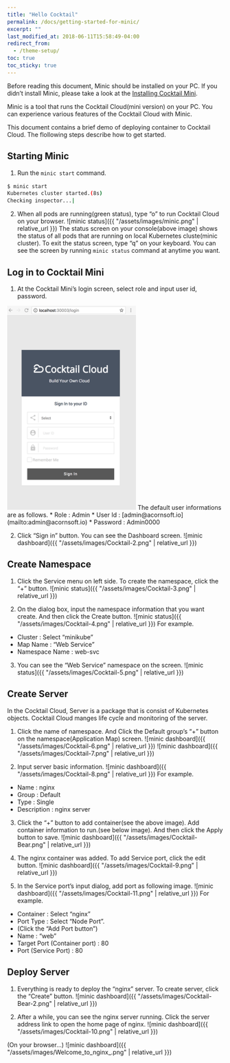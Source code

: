 ```yaml
---
title: "Hello Cocktail"
permalink: /docs/getting-started-for-minic/
excerpt: ""
last_modified_at: 2018-06-11T15:58:49-04:00
redirect_from:
  - /theme-setup/
toc: true
toc_sticky: true
---
```


Before reading this document, Minic should be installed on your PC. If you didn’t install Minic, please take a look at the [Installing Cocktail Mini](http://minic.run).

Minic is a tool that runs the Cocktail Cloud(mini version) on your PC. You can experience various features of the Cocktail Cloud with Minic.

This document contains a brief demo of deploying container to Cocktail Cloud. The flollowing steps describe how to get started.

## Starting Minic

1. Run the `minic start` command.
```bash
$ minic start
Kubernetes cluster started.(8s)
Checking inspector...|
```
2. When all pods are running(green status), type “o” to run Cocktail Cloud on your browser.
![minic status]({{ "/assets/images/minic.png" | relative_url }})
The status screen on your console(above image) shows the status of all pods that are running on local Kubernetes cluste(minic cluster). To exit the status screen, type “q” on your keyboard. You can see the screen by running `minic status` command at anytime you want.

## Log in to Cocktail Mini

1. At the Cocktail Mini’s login screen, select role and input user id, password.  
<img src="/assets/images/minic-login.png" width="300" />  
The default user informations are as follows.
* Role : Admin
* User Id : [admin@acornsoft.io](mailto:admin@acornsoft.io)
* Password : Admin0000

2. Click “Sign in” button. You can see the Dashboard screen.
![minic dashboard]({{ "/assets/images/Cocktail-2.png" | relative_url }})

## Create Namespace

1. Click the Service menu on left side. To create the namespace, click the “+” button.
![minic status]({{ "/assets/images/Cocktail-3.png" | relative_url }})

2. On the dialog box, input the namespace information that you want create. And then click the Create button.
![minic status]({{ "/assets/images/Cocktail-4.png" | relative_url }})
For example.
* Cluster : Select “minikube”
* Map Name : “Web Service”
* Namespace Name : web-svc

3. You can see the “Web Service” namespace on the screen.
![minic status]({{ "/assets/images/Cocktail-5.png" | relative_url }})

## Create Server

In the Cocktail Cloud, Server is a package that is consist of Kubernetes objects. Cocktail Cloud manges life cycle and monitoring of the server.

1. Click the name of namespace. And Click the Default group’s “+” button on the namespace(Application Map) screen.
![minic dashboard]({{ "/assets/images/Cocktail-6.png" | relative_url }})
![minic dashboard]({{ "/assets/images/Cocktail-7.png" | relative_url }})

2. Input server basic information.
![minic dashboard]({{ "/assets/images/Cocktail-8.png" | relative_url }})
For example.
* Name : nginx
* Group : Default
* Type : Single
* Description : nginx server

3. Click the “+” button to add container(see the above image). Add container information to run.(see below image). And then click the Apply button to save.
![minic dashboard]({{ "/assets/images/Cocktail-Bear.png" | relative_url }})

4. The nginx container was added. To add Service port, click the edit button.
![minic dashboard]({{ "/assets/images/Cocktail-9.png" | relative_url }})

5. In the Service port’s input dialog, add port as following image.
![minic dashboard]({{ "/assets/images/Cocktail-11.png" | relative_url }})
For example.
* Container : Select “nginx”
* Port Type : Select “Node Port”.
* (Click the “Add Port button”)
* Name : “web”
* Target Port (Container port) : 80
* Port (Service Port) : 80

## Deploy Server

1. Everything is ready to deploy the “nginx” server. To create server, click the “Create” button.
![minic dashboard]({{ "/assets/images/Cocktail-Bear-2.png" | relative_url }})

2. After a while, you can see the nginx server running. Click the server address link to open the home page of nginx.
![minic dashboard]({{ "/assets/images/Cocktail-10.png" | relative_url }})

(On your browser...)
![minic dashboard]({{ "/assets/images/Welcome_to_nginx_.png" | relative_url }})
